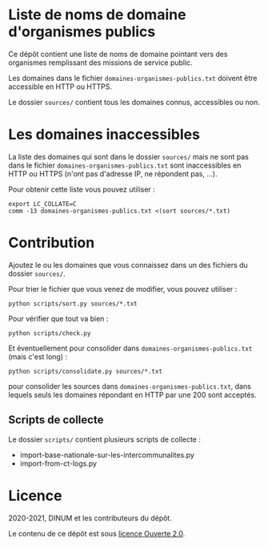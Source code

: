 # Liste de noms de domaine d'organismes publics

Ce dépôt contient une liste de noms de domaine pointant vers des
organismes remplissant des missions de service public.

Les domaines dans le fichier `domaines-organismes-publics.txt` doivent
être accessible en HTTP ou HTTPS.

Le dossier `sources/` contient tous les domaines connus, accessibles ou non.


# Les domaines inaccessibles

La liste des domaines qui sont dans le dossier `sources/` mais ne sont
pas dans le fichier `domaines-organismes-publics.txt` sont
inaccessibles en HTTP ou HTTPS (n'ont pas d'adresse IP, ne répondent
pas, ...).

Pour obtenir cette liste vous pouvez utiliser :

    export LC_COLLATE=C
    comm -13 domaines-organismes-publics.txt <(sort sources/*.txt)


# Contribution

Ajoutez le ou les domaines que vous connaissez dans un des fichiers du
dossier `sources/`.

Pour trier le fichier que vous venez de modifier, vous pouvez utiliser :

    python scripts/sort.py sources/*.txt

Pour vérifier que tout va bien :

    python scripts/check.py

Et éventuellement pour consolider dans
`domaines-organismes-publics.txt` (mais c'est long) :

    python scripts/consolidate.py sources/*.txt

pour consolider les sources dans `domaines-organismes-publics.txt`,
dans lequels seuls les domaines répondant en HTTP par une 200 sont
acceptés.


## Scripts de collecte

Le dossier `scripts/` contient plusieurs scripts de collecte :

- import-base-nationale-sur-les-intercommunalites.py
- import-from-ct-logs.py


# Licence

2020-2021, DINUM et les contributeurs du dépôt.

Le contenu de ce dépôt est sous [licence Ouverte 2.0](LICENCE.md).

